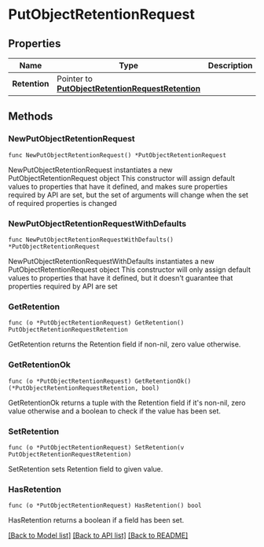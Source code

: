 # PutObjectRetentionRequest

## Properties

Name | Type | Description | Notes
------------ | ------------- | ------------- | -------------
**Retention** | Pointer to [**PutObjectRetentionRequestRetention**](PutObjectRetentionRequestRetention.md) |  | [optional] 

## Methods

### NewPutObjectRetentionRequest

`func NewPutObjectRetentionRequest() *PutObjectRetentionRequest`

NewPutObjectRetentionRequest instantiates a new PutObjectRetentionRequest object
This constructor will assign default values to properties that have it defined,
and makes sure properties required by API are set, but the set of arguments
will change when the set of required properties is changed

### NewPutObjectRetentionRequestWithDefaults

`func NewPutObjectRetentionRequestWithDefaults() *PutObjectRetentionRequest`

NewPutObjectRetentionRequestWithDefaults instantiates a new PutObjectRetentionRequest object
This constructor will only assign default values to properties that have it defined,
but it doesn't guarantee that properties required by API are set

### GetRetention

`func (o *PutObjectRetentionRequest) GetRetention() PutObjectRetentionRequestRetention`

GetRetention returns the Retention field if non-nil, zero value otherwise.

### GetRetentionOk

`func (o *PutObjectRetentionRequest) GetRetentionOk() (*PutObjectRetentionRequestRetention, bool)`

GetRetentionOk returns a tuple with the Retention field if it's non-nil, zero value otherwise
and a boolean to check if the value has been set.

### SetRetention

`func (o *PutObjectRetentionRequest) SetRetention(v PutObjectRetentionRequestRetention)`

SetRetention sets Retention field to given value.

### HasRetention

`func (o *PutObjectRetentionRequest) HasRetention() bool`

HasRetention returns a boolean if a field has been set.


[[Back to Model list]](../README.md#documentation-for-models) [[Back to API list]](../README.md#documentation-for-api-endpoints) [[Back to README]](../README.md)


